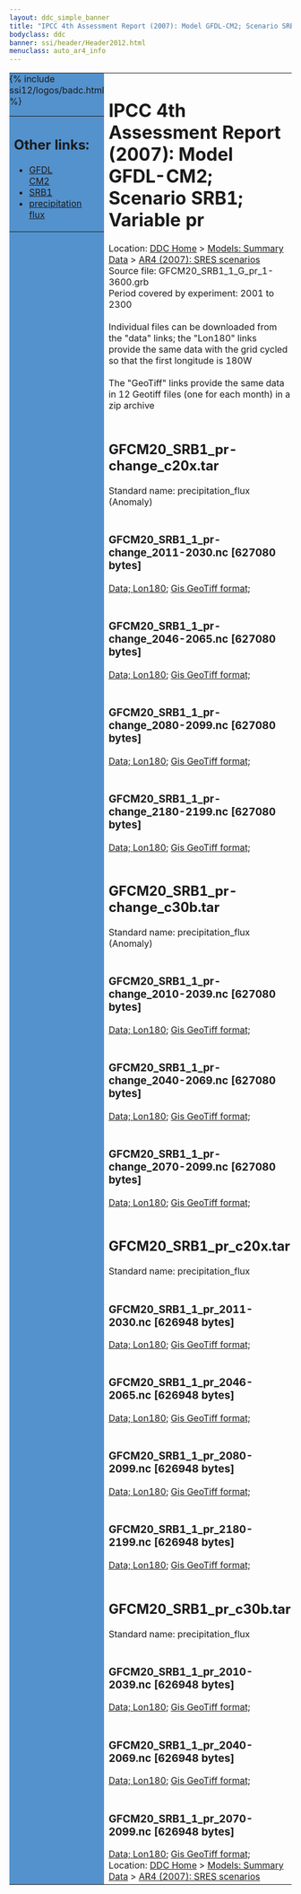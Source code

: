 ```yaml
---
layout: ddc_simple_banner
title: "IPCC 4th Assessment Report (2007): Model GFDL-CM2; Scenario SRB1; Variable pr"
bodyclass: ddc
banner: ssi/header/Header2012.html
menuclass: auto_ar4_info
---
```



<table width="100%" border="0" cellspacing="0" cellpadding="0" style="border-collapse: collapse;">
<tr style="margin:0;padding:0;border:0;">
<td style="margin:0;padding:0;border:0;height:1pt;width:150pt;background:#5492CD;" valign="top" >

<div id="lh-col2" class="auto_ar4_info">
<table class="menumain" bgcolor="#5492CD" cellspacing="0" width="100%" border="0">
<tr><td>
<h2> Other links:</h2>
<ul>
<li><a href="/auto/ar4/model-GFDL-CM2.html">GFDL<br/>CM2</a></li>
<li><a href="/auto/ar4/scenario-SRB1.html">SRB1</a></li>
<li><a href="/auto/ar4/var-precipitation_flux.html">precipitation flux</a></li>
</ul>
</td></tr>
{% include ssi12/logos/badc.html %}
</table>
</div>
</td>
<td><h1>IPCC 4th Assessment Report (2007): Model GFDL-CM2; Scenario SRB1; Variable pr</h1>

<!-- Breadcrumb1 -->
<div id="breadcrumb1" align="left">
Location: <a href="/index.html">DDC Home</a> > <a href="/sim/gcm_clim/">Models: Summary Data</a>
> <a href="/sim/gcm_clim/SRES_AR4/index.html">AR4 (2007): SRES scenarios</a>
</div>
<!-- End of Breadcrumb1 -->Source file: GFCM20_SRB1_1_G_pr_1-3600.grb
<br/>
Period covered by experiment: 2001 to 2300<br/>
<br/>Individual files can be downloaded from the "data" links; the "Lon180" links provide the same data
         with the grid cycled so that the first longitude is 180W<br/>
<br/>The "GeoTiff" links provide the same data in 12 Geotiff files (one for each month)
          in a zip archive<br/>
<br/><h2>GFCM20_SRB1_pr-change_c20x.tar</h2>
Standard name: precipitation_flux (Anomaly)<br>
<br/><h3>GFCM20_SRB1_1_pr-change_2011-2030.nc [627080 bytes]</h3>
<a href="/cgi-bin/downl/ar4_nc/pr/GFCM20_SRB1_1_pr-change_2011-2030.nc">Data; </a><a href="/cgi-bin/downl/ar4_nc/pr/GFCM20_SRB1_1_pr-change_2011-2030.cyto180.nc"> Lon180</a>; <a href="/cgi-bin/downl/ar4_tif/pr/GFCM20_SRB1_1_pr-change_2011-2030.zip">Gis GeoTiff format; </a><br/>
<br/><h3>GFCM20_SRB1_1_pr-change_2046-2065.nc [627080 bytes]</h3>
<a href="/cgi-bin/downl/ar4_nc/pr/GFCM20_SRB1_1_pr-change_2046-2065.nc">Data; </a><a href="/cgi-bin/downl/ar4_nc/pr/GFCM20_SRB1_1_pr-change_2046-2065.cyto180.nc"> Lon180</a>; <a href="/cgi-bin/downl/ar4_tif/pr/GFCM20_SRB1_1_pr-change_2046-2065.zip">Gis GeoTiff format; </a><br/>
<br/><h3>GFCM20_SRB1_1_pr-change_2080-2099.nc [627080 bytes]</h3>
<a href="/cgi-bin/downl/ar4_nc/pr/GFCM20_SRB1_1_pr-change_2080-2099.nc">Data; </a><a href="/cgi-bin/downl/ar4_nc/pr/GFCM20_SRB1_1_pr-change_2080-2099.cyto180.nc"> Lon180</a>; <a href="/cgi-bin/downl/ar4_tif/pr/GFCM20_SRB1_1_pr-change_2080-2099.zip">Gis GeoTiff format; </a><br/>
<br/><h3>GFCM20_SRB1_1_pr-change_2180-2199.nc [627080 bytes]</h3>
<a href="/cgi-bin/downl/ar4_nc/pr/GFCM20_SRB1_1_pr-change_2180-2199.nc">Data; </a><a href="/cgi-bin/downl/ar4_nc/pr/GFCM20_SRB1_1_pr-change_2180-2199.cyto180.nc"> Lon180</a>; <a href="/cgi-bin/downl/ar4_tif/pr/GFCM20_SRB1_1_pr-change_2180-2199.zip">Gis GeoTiff format; </a><br/>
<br/><h2>GFCM20_SRB1_pr-change_c30b.tar</h2>
Standard name: precipitation_flux (Anomaly)<br>
<br/><h3>GFCM20_SRB1_1_pr-change_2010-2039.nc [627080 bytes]</h3>
<a href="/cgi-bin/downl/ar4_nc/pr/GFCM20_SRB1_1_pr-change_2010-2039.nc">Data; </a><a href="/cgi-bin/downl/ar4_nc/pr/GFCM20_SRB1_1_pr-change_2010-2039.cyto180.nc"> Lon180</a>; <a href="/cgi-bin/downl/ar4_tif/pr/GFCM20_SRB1_1_pr-change_2010-2039.zip">Gis GeoTiff format; </a><br/>
<br/><h3>GFCM20_SRB1_1_pr-change_2040-2069.nc [627080 bytes]</h3>
<a href="/cgi-bin/downl/ar4_nc/pr/GFCM20_SRB1_1_pr-change_2040-2069.nc">Data; </a><a href="/cgi-bin/downl/ar4_nc/pr/GFCM20_SRB1_1_pr-change_2040-2069.cyto180.nc"> Lon180</a>; <a href="/cgi-bin/downl/ar4_tif/pr/GFCM20_SRB1_1_pr-change_2040-2069.zip">Gis GeoTiff format; </a><br/>
<br/><h3>GFCM20_SRB1_1_pr-change_2070-2099.nc [627080 bytes]</h3>
<a href="/cgi-bin/downl/ar4_nc/pr/GFCM20_SRB1_1_pr-change_2070-2099.nc">Data; </a><a href="/cgi-bin/downl/ar4_nc/pr/GFCM20_SRB1_1_pr-change_2070-2099.cyto180.nc"> Lon180</a>; <a href="/cgi-bin/downl/ar4_tif/pr/GFCM20_SRB1_1_pr-change_2070-2099.zip">Gis GeoTiff format; </a><br/>
<br/><h2>GFCM20_SRB1_pr_c20x.tar</h2>
Standard name: precipitation_flux<br>
<br/><h3>GFCM20_SRB1_1_pr_2011-2030.nc [626948 bytes]</h3>
<a href="/cgi-bin/downl/ar4_nc/pr/GFCM20_SRB1_1_pr_2011-2030.nc">Data; </a><a href="/cgi-bin/downl/ar4_nc/pr/GFCM20_SRB1_1_pr_2011-2030.cyto180.nc"> Lon180</a>; <a href="/cgi-bin/downl/ar4_tif/pr/GFCM20_SRB1_1_pr_2011-2030.zip">Gis GeoTiff format; </a><br/>
<br/><h3>GFCM20_SRB1_1_pr_2046-2065.nc [626948 bytes]</h3>
<a href="/cgi-bin/downl/ar4_nc/pr/GFCM20_SRB1_1_pr_2046-2065.nc">Data; </a><a href="/cgi-bin/downl/ar4_nc/pr/GFCM20_SRB1_1_pr_2046-2065.cyto180.nc"> Lon180</a>; <a href="/cgi-bin/downl/ar4_tif/pr/GFCM20_SRB1_1_pr_2046-2065.zip">Gis GeoTiff format; </a><br/>
<br/><h3>GFCM20_SRB1_1_pr_2080-2099.nc [626948 bytes]</h3>
<a href="/cgi-bin/downl/ar4_nc/pr/GFCM20_SRB1_1_pr_2080-2099.nc">Data; </a><a href="/cgi-bin/downl/ar4_nc/pr/GFCM20_SRB1_1_pr_2080-2099.cyto180.nc"> Lon180</a>; <a href="/cgi-bin/downl/ar4_tif/pr/GFCM20_SRB1_1_pr_2080-2099.zip">Gis GeoTiff format; </a><br/>
<br/><h3>GFCM20_SRB1_1_pr_2180-2199.nc [626948 bytes]</h3>
<a href="/cgi-bin/downl/ar4_nc/pr/GFCM20_SRB1_1_pr_2180-2199.nc">Data; </a><a href="/cgi-bin/downl/ar4_nc/pr/GFCM20_SRB1_1_pr_2180-2199.cyto180.nc"> Lon180</a>; <a href="/cgi-bin/downl/ar4_tif/pr/GFCM20_SRB1_1_pr_2180-2199.zip">Gis GeoTiff format; </a><br/>
<br/><h2>GFCM20_SRB1_pr_c30b.tar</h2>
Standard name: precipitation_flux<br>
<br/><h3>GFCM20_SRB1_1_pr_2010-2039.nc [626948 bytes]</h3>
<a href="/cgi-bin/downl/ar4_nc/pr/GFCM20_SRB1_1_pr_2010-2039.nc">Data; </a><a href="/cgi-bin/downl/ar4_nc/pr/GFCM20_SRB1_1_pr_2010-2039.cyto180.nc"> Lon180</a>; <a href="/cgi-bin/downl/ar4_tif/pr/GFCM20_SRB1_1_pr_2010-2039.zip">Gis GeoTiff format; </a><br/>
<br/><h3>GFCM20_SRB1_1_pr_2040-2069.nc [626948 bytes]</h3>
<a href="/cgi-bin/downl/ar4_nc/pr/GFCM20_SRB1_1_pr_2040-2069.nc">Data; </a><a href="/cgi-bin/downl/ar4_nc/pr/GFCM20_SRB1_1_pr_2040-2069.cyto180.nc"> Lon180</a>; <a href="/cgi-bin/downl/ar4_tif/pr/GFCM20_SRB1_1_pr_2040-2069.zip">Gis GeoTiff format; </a><br/>
<br/><h3>GFCM20_SRB1_1_pr_2070-2099.nc [626948 bytes]</h3>
<a href="/cgi-bin/downl/ar4_nc/pr/GFCM20_SRB1_1_pr_2070-2099.nc">Data; </a><a href="/cgi-bin/downl/ar4_nc/pr/GFCM20_SRB1_1_pr_2070-2099.cyto180.nc"> Lon180</a>; <a href="/cgi-bin/downl/ar4_tif/pr/GFCM20_SRB1_1_pr_2070-2099.zip">Gis GeoTiff format; </a><br/>
<!-- Breadcrumb2 -->
<div id="breadcrumb2" align="left">
Location: <a href="/index.html">DDC Home</a> > <a href="/sim/gcm_clim/">Models: Summary Data</a>
> <a href="/sim/gcm_clim/SRES_AR4/index.html">AR4 (2007): SRES scenarios</a>
</div>
<!-- End of Breadcrumb2 --></td></tr></table>
